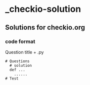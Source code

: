 # _checkio-solution
## Solutions for checkio.org

### code format
Question title + .py

```
# Questions
  # solution
  def ...
    ......
# Test
```
